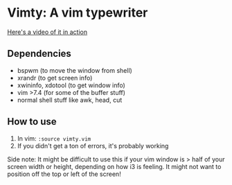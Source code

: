 # Vimty: A vim typewriter

[Here's a video of it in action](https://youtu.be/8ChbGvh-Cec)

## Dependencies

* bspwm (to move the window from shell)
* xrandr (to get screen info)
* xwininfo, xdotool (to get window info)
* vim >7.4 (for some of the buffer stuff)
* normal shell stuff like awk, head, cut

## How to use
1. In vim: `:source vimty.vim`
2. If you didn't get a ton of errors, it's probably working

Side note: It might be difficult to use this if your vim window is > half of your screen width or height, depending on how i3 is feeling. It might not want to position off the top or left of the screen!
